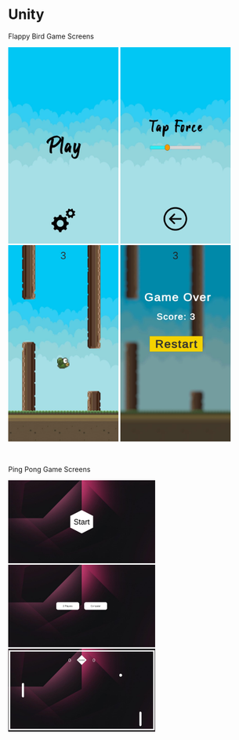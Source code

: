 # Unity

Flappy Bird Game Screens

<img src="https://github.com/gokulpresads/Unity/blob/main/Flappy%20Bird/Screens/Start.jpeg" height="400"/> <img src="https://github.com/gokulpresads/Unity/blob/main/Flappy%20Bird/Screens/Settings.jpeg" height="400"/> <img src="https://github.com/gokulpresads/Unity/blob/main/Flappy%20Bird/Screens/Game.jpeg" height="400"/> <img src="https://github.com/gokulpresads/Unity/blob/main/Flappy%20Bird/Screens/Gameover.jpeg" height="400">

<br>

Ping Pong Game Screens

<img src="https://github.com/gokulpresads/Unity/blob/main/Ping%20Pong/Screens/Start.jpeg" width="300"> <img src="https://github.com/gokulpresads/Unity/blob/main/Ping%20Pong/Screens/Mode.jpeg" width="300"> <img src="https://github.com/gokulpresads/Unity/blob/main/Ping%20Pong/Screens/Game.jpeg" width="300">

